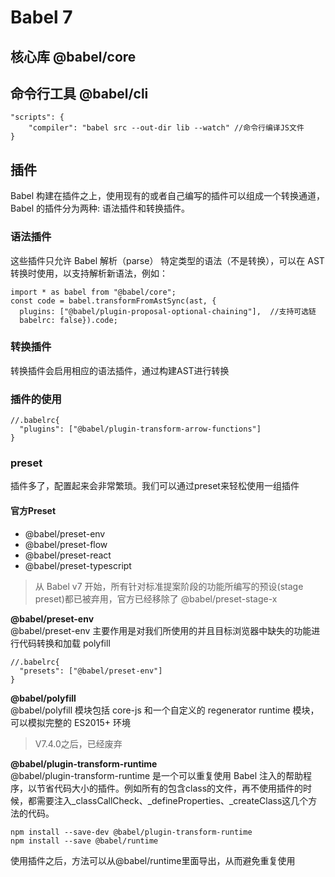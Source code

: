 # Babel 7 

## 核心库 @babel/core 

## 命令行工具 @babel/cli
```
"scripts": {
    "compiler": "babel src --out-dir lib --watch" //命令行编译JS文件
}
```

## 插件
Babel 构建在插件之上，使用现有的或者自己编写的插件可以组成一个转换通道，Babel 的插件分为两种: 语法插件和转换插件。

### 语法插件
这些插件只允许 Babel 解析（parse） 特定类型的语法（不是转换），可以在 AST 转换时使用，以支持解析新语法，例如：
```
import * as babel from "@babel/core";
const code = babel.transformFromAstSync(ast, {      
  plugins: ["@babel/plugin-proposal-optional-chaining"],  //支持可选链 
  babelrc: false}).code;
```

### 转换插件
转换插件会启用相应的语法插件，通过构建AST进行转换

### 插件的使用
```
//.babelrc{    
  "plugins": ["@babel/plugin-transform-arrow-functions"]
}
```

### preset
插件多了，配置起来会非常繁琐。我们可以通过preset来轻松使用一组插件

#### 官方Preset
- @babel/preset-env
- @babel/preset-flow
- @babel/preset-react
- @babel/preset-typescript
> 从 Babel v7 开始，所有针对标准提案阶段的功能所编写的预设(stage preset)都已被弃用，官方已经移除了 @babel/preset-stage-x

**@babel/preset-env**  
@babel/preset-env 主要作用是对我们所使用的并且目标浏览器中缺失的功能进行代码转换和加载 polyfill
```
//.babelrc{    
  "presets": ["@babel/preset-env"]
}
```

**@babel/polyfill**  
@babel/polyfill 模块包括 core-js 和一个自定义的 regenerator runtime 模块，可以模拟完整的 ES2015+ 环境
>V7.4.0之后，已经废弃

**@babel/plugin-transform-runtime**  
@babel/plugin-transform-runtime 是一个可以重复使用 Babel 注入的帮助程序，以节省代码大小的插件。例如所有的包含class的文件，再不使用插件的时候，都需要注入_classCallCheck、_defineProperties、_createClass这几个方法的代码。
```
npm install --save-dev @babel/plugin-transform-runtime
npm install --save @babel/runtime
```
使用插件之后，方法可以从@babel/runtime里面导出，从而避免重复使用

